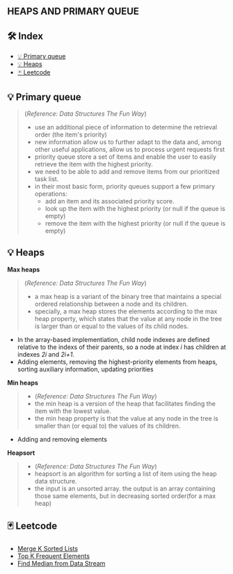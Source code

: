 ## HEAPS AND PRIMARY QUEUE




## 🛠 Index

-  [💡 Primary queue](#-Primary-queue)
- [💡 Heaps](#-Heaps)
-  [🃏 Leetcode](#-Leetcode)


## 💡 Primary queue
> (_Reference: Data Structures The Fun Way_)
>- use an additional piece of information to determine the retrieval order (the item's priority)
>- new information allow us to further adapt to the data and, among other useful applications, allow us to process urgent requests first
>- priority queue store a set of items and enable the user to easily retrieve the item with the highest priority. 
>- we need to be able to add and remove items from our prioritized task list.  
>- in their most basic form, priority queues support a few primary operations:
>   - add an item and its associated priority score.
>   - look up the item with the highest priority (or null if the queue is empty)
>   - remove the item with the highest priority (or null if the queue is empty)



## 💡 Heaps  
**Max heaps**
> (_Reference: Data Structures The Fun Way_)
>- a max heap is a variant of the binary tree that maintains a special ordered relationship between a node and its children. 
>- specially, a max heap stores the elements according to the max heap property, which states that the value at any node in the tree is larger than or equal to the values of its child nodes. 


- In the array-based implementiation, child node indexes are defined relative to the indexs of their parents, so a node at index _i_ has children at indexes _2i_ and _2i+1_. 
- Adding elements, removing the highest-priority elements from heaps, sorting auxiliary information, updating priorities



**Min heaps**
>- (_Reference: Data Structures The Fun Way_)
>- the min heap is a version of the heap that facilitates finding the item with the lowest value. 
>- the min heap property is that the value at any node in the tree is smaller than (or equal to) the values of its children. 

- Adding and removing elements


**Heapsort**
>- (_Reference: Data Structures The Fun Way_)
>- heapsort is an algorithm for sorting a list of item using the heap data structure. 
>- the input is an unsorted array. the output is an array containing those same elements, but in decreasing sorted order(for a max heap)





## 🃏 Leetcode

### 

- [Merge K Sorted Lists](https://leetcode.com/problems/merge-k-sorted-lists/)
- [Top K Frequent Elements](https://leetcode.com/problems/top-k-frequent-elements/)
- [Find Median from Data Stream](https://leetcode.com/problems/find-median-from-data-stream/)


   
<br>   





